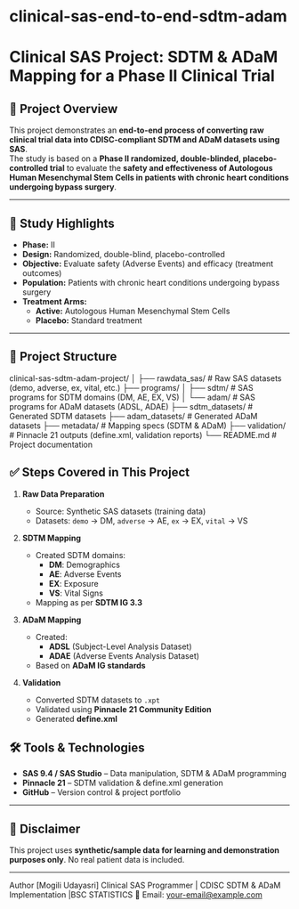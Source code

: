# clinical-sas-end-to-end-sdtm-adam

# Clinical SAS Project: SDTM & ADaM Mapping for a Phase II Clinical Trial

## 📌 Project Overview
This project demonstrates an **end-to-end process of converting raw clinical trial data into CDISC-compliant SDTM and ADaM datasets using SAS**.  
The study is based on a **Phase II randomized, double-blinded, placebo-controlled trial** to evaluate the **safety and effectiveness of Autologous Human Mesenchymal Stem Cells in patients with chronic heart conditions undergoing bypass surgery**.

---

## 🧾 Study Highlights
- **Phase:** II  
- **Design:** Randomized, double-blind, placebo-controlled  
- **Objective:** Evaluate safety (Adverse Events) and efficacy (treatment outcomes)  
- **Population:** Patients with chronic heart conditions undergoing bypass surgery  
- **Treatment Arms:**  
  - **Active:** Autologous Human Mesenchymal Stem Cells  
  - **Placebo:** Standard treatment  

---

## 📂 Project Structure
clinical-sas-sdtm-adam-project/
│
├── rawdata_sas/ # Raw SAS datasets (demo, adverse, ex, vital, etc.)
├── programs/
│ ├── sdtm/ # SAS programs for SDTM domains (DM, AE, EX, VS)
│ └── adam/ # SAS programs for ADaM datasets (ADSL, ADAE)
├── sdtm_datasets/ # Generated SDTM datasets
├── adam_datasets/ # Generated ADaM datasets
├── metadata/ # Mapping specs (SDTM & ADaM)
├── validation/ # Pinnacle 21 outputs (define.xml, validation reports)
└── README.md # Project documentation



## ✅ Steps Covered in This Project
1. **Raw Data Preparation**  
   - Source: Synthetic SAS datasets (training data)
   - Datasets: `demo` → DM, `adverse` → AE, `ex` → EX, `vital` → VS  

2. **SDTM Mapping**
   - Created SDTM domains:
     - **DM**: Demographics
     - **AE**: Adverse Events
     - **EX**: Exposure
     - **VS**: Vital Signs
   - Mapping as per **SDTM IG 3.3**

3. **ADaM Mapping**
   - Created:
     - **ADSL** (Subject-Level Analysis Dataset)
     - **ADAE** (Adverse Events Analysis Dataset)
   - Based on **ADaM IG standards**

4. **Validation**
   - Converted SDTM datasets to `.xpt`
   - Validated using **Pinnacle 21 Community Edition**
   - Generated **define.xml**

## 🛠 Tools & Technologies
- **SAS 9.4 / SAS Studio** – Data manipulation, SDTM & ADaM programming
- **Pinnacle 21** – SDTM validation & define.xml generation
- **GitHub** – Version control & project portfolio

---

## 📜 Disclaimer
This project uses **synthetic/sample data for learning and demonstration purposes only**. No real patient data is included.

---

Author
[Mogili Udayasri]
Clinical SAS Programmer | CDISC SDTM & ADaM Implementation |BSC STATISTICS
📧 Email: your-email@example.com
